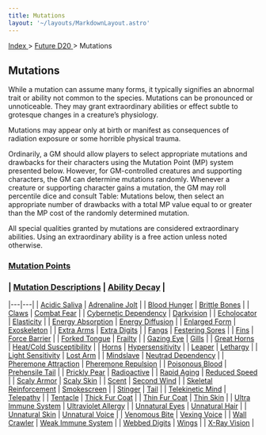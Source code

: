 ```yaml
---
title: Mutations
layout: '~/layouts/MarkdownLayout.astro'
---
```


[ Index ](/) > [ Future D20 ](/future.d20.srd) > Mutations

## Mutations

While a mutation can assume many forms, it typically signifies an abnormal
trait or ability not common to the species. Mutations can be pronounced or
unnoticeable. They may grant extraordinary abilities or effect subtle to
grotesque changes in a creature’s physiology.

Mutations may appear only at birth or manifest as consequences of radiation
exposure or some horrible physical trauma.

Ordinarily, a GM should allow players to select appropriate mutations and
drawbacks for their characters using the Mutation Point (MP) system presented
below. However, for GM-controlled creatures and supporting characters, the GM
can determine mutations randomly. Whenever a creature or supporting character
gains a mutation, the GM may roll percentile dice and consult Table: Mutations
below, then select an appropriate number of drawbacks with a total MP value
equal to or greater than the MP cost of the randomly determined mutation.

All special qualities granted by mutations are considered extraordinary
abilities. Using an extraordinary ability is a free action unless noted
otherwise.

### [Mutation Points](/future.d20.srd/mutations/mutation.points)

### | [Mutation Descriptions](/future.d20.srd/mutations/mutation.descriptions) | [Ability Decay](/future.d20.srd/mutations/ability.decay) |
|---|---|
| [Acidic Saliva](/future.d20.srd/mutations/acidic.saliva) | [Adrenaline Jolt](/future.d20.srd/mutations/adrenaline.jolt) |
| [Blood Hunger](/future.d20.srd/mutations/blood.hunger) | [Brittle Bones](/future.d20.srd/mutations/brittle.bones) |
| [Claws](/future.d20.srd/mutations/claws) | [Combat Fear](/future.d20.srd/mutations/combat.fear) |
| [Cybernetic Dependency](/future.d20.srd/mutations/cybernetic.dependency) | [Darkvision](/future.d20.srd/mutations/darkvision) |
| [Echolocator](/future.d20.srd/mutations/echolocator) | [Elasticity](/future.d20.srd/mutations/elasticity) |
| [Energy Absorption](/future.d20.srd/mutations/energy.absorption) | [Energy Diffusion](/future.d20.srd/mutations/energy.diffusion) |
| [Enlarged Form](/future.d20.srd/mutations/enlarged.form) | [Exoskeleton](/future.d20.srd/mutations/exoskeleton) |
| [Extra Arms](/future.d20.srd/mutations/extra.arms) | [Extra Digits](/future.d20.srd/mutations/extra.digits) |
| [Fangs](/future.d20.srd/mutations/fangs) | [Festering Sores](/future.d20.srd/mutations/festering.sores) |
| [Fins](/future.d20.srd/mutations/fins) | [Force Barrier](/future.d20.srd/mutations/force.barrier) |
| [Forked Tongue](/future.d20.srd/mutations/forked.tongue) | [Frailty](/future.d20.srd/mutations/frailty) |
| [Gazing Eye](/future.d20.srd/mutations/gazing.eye) | [Gills](/future.d20.srd/mutations/gills) |
| [Great Horns](/future.d20.srd/mutations/great.horns) | [Heat/Cold Susceptibility](/future.d20.srd/mutations/heat.cold.susceptibility) |
| [Horns](/future.d20.srd/mutations/horns) | [Hypersensitivity](/future.d20.srd/mutations/hypersensitivity) |
| [Leaper](/future.d20.srd/mutations/leaper) | [Lethargy](/future.d20.srd/mutations/lethargy) |
| [Light Sensitivity](/future.d20.srd/mutations/light.sensitivity) | [Lost Arm](/future.d20.srd/mutations/lost.arm) |
| [Mindslave](/future.d20.srd/mutations/mindslave) | [Neutrad Dependency](/future.d20.srd/mutations/neutrad.dependency) |
| [Pheremone Attraction](/future.d20.srd/mutations/pheremone.attraction) | [Pheremone Repulsion](/future.d20.srd/mutations/pheremone.repulsion) |
| [Poisonous Blood](/future.d20.srd/mutations/poisonous.blood) | [Prehensile Tail](/future.d20.srd/mutations/prehensile.tail) |
| [Prickly Pear](/future.d20.srd/mutations/prickly.pear) | [Radioactive](/future.d20.srd/mutations/radioactive) |
| [Rapid Aging](/future.d20.srd/mutations/rapid.aging) | [Reduced Speed](/future.d20.srd/mutations/reduced.speed) |
| [Scaly Armor](/future.d20.srd/mutations/scaly.armor) | [Scaly Skin](/future.d20.srd/mutations/scaly.skin) |
| [Scent](/future.d20.srd/mutations/scent) | [Second Wind](/future.d20.srd/mutations/second.wind) |
| [Skeletal Reinforcement](/future.d20.srd/mutations/skeletal.reinforcement) | [Smokescreen](/future.d20.srd/mutations/smokescreen) |
| [Stinger](/future.d20.srd/mutations/stinger) | [Tail](/future.d20.srd/mutations/tail) |
| [Telekinetic Mind](/future.d20.srd/mutations/telekinetic.mind) | [Telepathy](/future.d20.srd/mutations/telepathy) |
| [Tentacle](/future.d20.srd/mutations/tentacle) | [Thick Fur Coat](/future.d20.srd/mutations/thick.fur.coat) |
| [Thin Fur Coat](/future.d20.srd/mutations/thin.fur.coat) | [Thin Skin](/future.d20.srd/mutations/thin.skin) |
| [Ultra Immune System](/future.d20.srd/mutations/ultra.immune.system) | [Ultraviolet Allergy](/future.d20.srd/mutations/ultraviolet.allergy) |
| [Unnatural Eyes](/future.d20.srd/mutations/unnatural.eyes) | [Unnatural Hair](/future.d20.srd/mutations/unnatural.hair) |
| [Unnatural Skin](/future.d20.srd/mutations/unnatural.skin) | [Unnatural Voice](/future.d20.srd/mutations/unnatural.voice) |
| [Venomous Bite](/future.d20.srd/mutations/venomous.bite) | [Vexing Voice](/future.d20.srd/mutations/vexing.voice) |
| [Wall Crawler](/future.d20.srd/mutations/wall.crawler) | [Weak Immune System](/future.d20.srd/mutations/weak.immune.system) |
| [Webbed Digits](/future.d20.srd/mutations/webbed.digits) | [Wings](/future.d20.srd/mutations/wings) |
| [X-Ray Vision](/future.d20.srd/mutations/x.ray.vision) |
